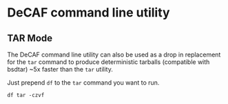 # DeCAF command line utility

## TAR Mode

The DeCAF command line utility can also be used as a drop in replacement for the `tar` command to produce deterministic tarballs (compatible with bsdtar) ~5x faster than the `tar` utility.

Just prepend `df` to the `tar` command you want to run.

`df tar -czvf`
